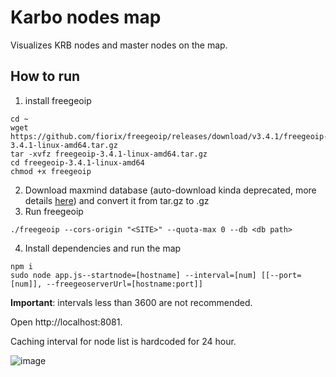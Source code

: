 # Karbo nodes map

Visualizes KRB nodes and master nodes on the map.


## How to run
1. install freegeoip
```
cd ~
wget https://github.com/fiorix/freegeoip/releases/download/v3.4.1/freegeoip-3.4.1-linux-amd64.tar.gz
tar -xvfz freegeoip-3.4.1-linux-amd64.tar.gz
cd freegeoip-3.4.1-linux-amd64
chmod +x freegeoip
```

2. Download maxmind database (auto-download kinda deprecated, more details [here](https://blog.maxmind.com/2019/12/18/significant-changes-to-accessing-and-using-geolite2-databases/)) and convert it from tar.gz to .gz
3. Run freegeoip
```
./freegeoip --cors-origin "<SITE>" --quota-max 0 --db <db path>
```
4. Install dependencies and run the map
```
npm i
sudo node app.js--startnode=[hostname] --interval=[num] [[--port=[num]], --freegeoserverUrl=[hostname:port]]
```

**Important**: intervals less than 3600 are not recommended.

Open http://localhost:8081.

Caching interval for node list is hardcoded for 24 hour.

![image](https://user-images.githubusercontent.com/3770296/43669800-83a4441a-978e-11e8-8966-b92856e8adf8.png)

